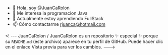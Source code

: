 - 👋 Hola, soy @JuanCaRolon
- 👀 Me interesa la programacion Java
- 🌱 Actualmente estoy aprendiendo FullStack
- 📫 Cómo contactarme rjuanca@hotmail.com

<! ---
JuanCaRolon / JuanCaRolon es un repositorio ✨ especial ✨ porque su `README.md` (este archivo) aparece en tu perfil de GitHub.
Puede hacer clic en el enlace Vista previa para ver los cambios.
--->
